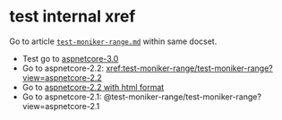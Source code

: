 # test internal xref

Go to article [`test-moniker-range.md`](https://github.com/v-pegao/test-ppe-719/blob/190814-v2-ad/test-ppe-719/test-moniker-range/test-moniker-range.md) within same docset.

- Test go to [aspnetcore-3.0](xref:test-moniker-range/test-moniker-range?view=aspnetcore-3.0)
- Go to aspnetcore-2.2: <xref:test-moniker-range/test-moniker-range?view=aspnetcore-2.2>
- Go to <a href="xref:test-moniker-range/test-moniker-range?view=aspnetcore-2.2">aspnetcore-2.2 with html format</a>
- Go to aspnetcore-2.1: @test-moniker-range/test-moniker-range?view=aspnetcore-2.1
